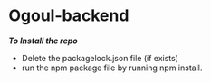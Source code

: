 # Ogoul-backend
***To Install the repo***
* Delete the packagelock.json file (if exists)
* run the npm package file by running npm install.
